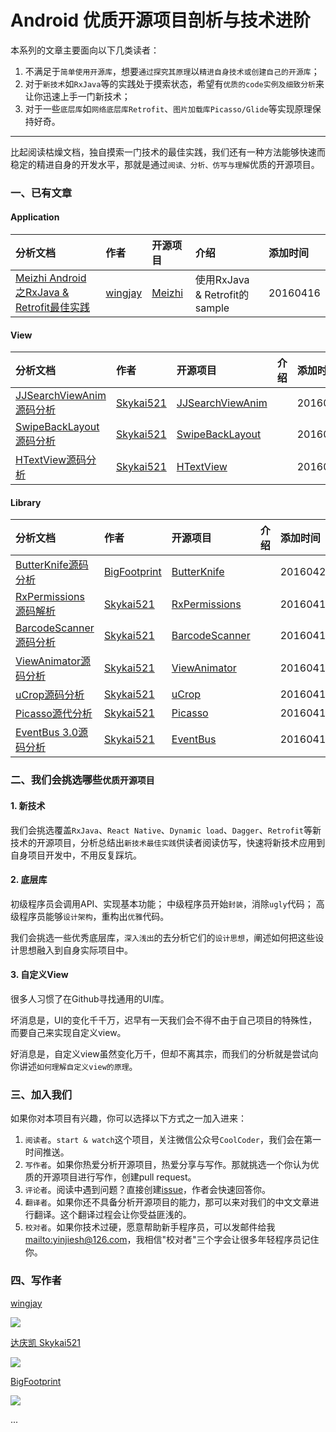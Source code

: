 # Android 优质开源项目剖析与技术进阶
本系列的文章主要面向以下几类读者：

1. 不满足于`简单使用开源库`，想要`通过探究其原理`以`精进自身技术或创建自己的开源库`；
2. 对于`新技术`如`RxJava`等的实践处于摸索状态，希望有`优质的code实例及细致分析`来让你迅速上手一门新技术；
3. 对于一些`底层库`如`网络底层库Retrofit`、`图片加载库Picasso/Glide`等实现原理保持好奇。

_________________________________

比起阅读枯燥文档，独自摸索一门技术的最佳实践，我们还有一种方法能够快速而稳定的精进自身的开发水平，那就是通过`阅读、分析、仿写与理解`优质的开源项目。

### 一、已有文章

#### Application
分析文档 | 作者 | 开源项目 | 介绍 | 添加时间
:------------- | :------------- | :------------- | :------------- | :------------- 
[Meizhi Android之RxJava & Retrofit最佳实践](https://github.com/wingjay/android-open-source-project-cracking/blob/master/application/Meizhi%20Android%E4%B9%8BRxJava%20%26%20Retrofit%E6%9C%80%E4%BD%B3%E5%AE%9E%E8%B7%B5.md) | [wingjay](https://github.com/wingjay) | [Meizhi](https://github.com/drakeet/Meizhi) | 使用RxJava & Retrofit的sample | 20160416

#### View
分析文档 | 作者 | 开源项目 | 介绍 | 添加时间
:------------- | :------------- | :------------- | :------------- | :-------------
[JJSearchViewAnim源码分析](http://www.jianshu.com/p/a48f4e6cf036)| [Skykai521](https://github.com/Skykai521)| [JJSearchViewAnim](https://github.com/android-cjj/JJSearchViewAnim) | | 20160417
[SwipeBackLayout源码分析](http://www.jianshu.com/p/a91d669421e9)| [Skykai521](https://github.com/Skykai521)| [SwipeBackLayout](https://github.com/ikew0ng/SwipeBackLayout) | | 20160417
[HTextView源码分析](http://www.jianshu.com/p/15358d444800)| [Skykai521](https://github.com/Skykai521)| [HTextView](https://github.com/hanks-zyh/HTextView) | | 20160417

#### Library
分析文档 | 作者 | 开源项目 | 介绍 | 添加时间
:------------- | :------------- | :------------- | :------------- | :-------------
[ButterKnife源码分析](https://github.com/wingjay/android-open-source-project-cracking/blob/master/library/ButterKnife.md)| [BigFootprint](https://github.com/BigFootprint)| [ButterKnife](http://jakewharton.github.io/butterknife/) | | 20160423
[RxPermissions源码解析](http://www.jianshu.com/p/c8a30200e6b2)| [Skykai521](https://github.com/Skykai521)| [RxPermissions](https://github.com/tbruyelle/RxPermissions) | | 20160417
[BarcodeScanner源码分析](http://www.jianshu.com/p/d34383d4cb89)| [Skykai521](https://github.com/Skykai521)| [BarcodeScanner](https://github.com/dm77/barcodescanner) | | 20160417
[ViewAnimator源码分析](http://www.jianshu.com/p/749c4531d108)| [Skykai521](https://github.com/Skykai521)| [ViewAnimator](https://github.com/florent37/ViewAnimator) | | 20160417
[uCrop源码分析](http://www.jianshu.com/p/523e77a10321)| [Skykai521](https://github.com/Skykai521)| [uCrop](https://github.com/Yalantis/uCrop) | | 20160417
[Picasso源代分析](http://www.jianshu.com/p/3c36382bc1cd)| [Skykai521](https://github.com/Skykai521)| [Picasso](https://github.com/square/picasso) | | 20160417
[EventBus 3.0源码分析](http://www.jianshu.com/p/f057c460c77e)| [Skykai521](https://github.com/Skykai521)| [EventBus](https://github.com/greenrobot/EventBus) | | 20160417

### 二、我们会挑选哪些`优质开源项目`
#### 1. 新技术
我们会挑选覆盖`RxJava`、`React Native`、`Dynamic load`、`Dagger`、`Retrofit`等新技术的开源项目，分析总结出`新技术最佳实践`供读者阅读仿写，快速将新技术应用到自身项目开发中，不用反复踩坑。

#### 2. 底层库
初级程序员会调用API、实现基本功能；
中级程序员开始`封装`，消除`ugly`代码；
高级程序员能够`设计架构`，重构出`优雅`代码。

我们会挑选一些优秀底层库，`深入浅出`的去分析它们的`设计思想`，阐述如何把这些设计思想融入到自身实际项目中。

#### 3. 自定义View
很多人习惯了在Github寻找通用的UI库。

坏消息是，UI的变化千千万，迟早有一天我们会不得不由于自己项目的特殊性，而要自己来实现自定义view。

好消息是，自定义view虽然变化万千，但却不离其宗，而我们的分析就是尝试向你讲述`如何理解自定义view的原理`。

### 三、加入我们
如果你对本项目有兴趣，你可以选择以下方式之一加入进来：

1. `阅读者`。`start & watch`这个项目，关注微信公众号`CoolCoder`，我们会在第一时间推送。
2. `写作者`。如果你热爱分析开源项目，热爱分享与写作。那就挑选一个你认为优质的开源项目进行写作，创建pull request。
3. `评论者`。阅读中遇到问题？直接创建[issue](https://github.com/wingjay/android-open-source-project-cracking/issues)，作者会快速回答你。
4. `翻译者`。如果你还不具备分析开源项目的能力，那可以来对我们的中文文章进行翻译。这个翻译过程会让你受益匪浅的。
5. `校对者`。如果你技术过硬，愿意帮助新手程序员，可以发邮件给我<mailto:yinjiesh@126.com>，我相信"校对者"三个字会让很多年轻程序员记住你。

### 四、写作者
[wingjay](https://github.com/wingjay) 

![](https://avatars0.githubusercontent.com/u/9619875?v=3&s=460)

[达庆凯 Skykai521](https://github.com/Skykai521) 

![](https://avatars3.githubusercontent.com/u/8402109?v=3&s=100)

[BigFootprint](https://github.com/BigFootprint)

![](https://avatars3.githubusercontent.com/u/1704881?v=3&s=460)

...


